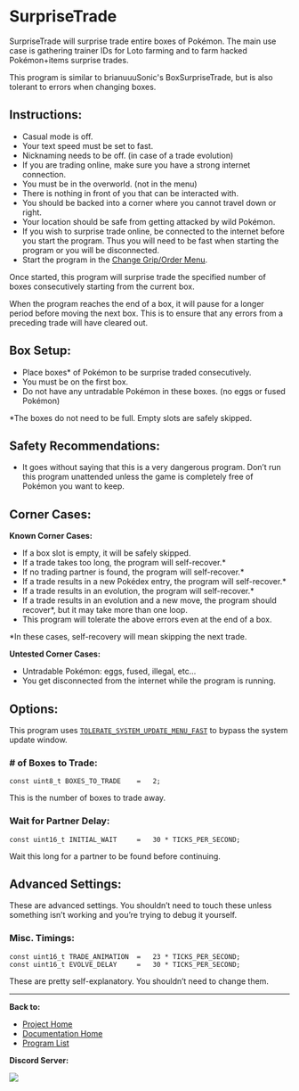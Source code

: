 # SurpriseTrade

SurpriseTrade will surprise trade entire boxes of Pokémon. The main use case is gathering trainer IDs for Loto farming and to farm hacked Pokémon+items surprise trades.

This program is similar to brianuuuSonic's BoxSurpriseTrade, but is also tolerant to errors when changing boxes.

## Instructions:
- Casual mode is off.
- Your text speed must be set to fast.
- Nicknaming needs to be off. (in case of a trade evolution)
- If you are trading online, make sure you have a strong internet connection.
- You must be in the overworld. (not in the menu)
- There is nothing in front of you that can be interacted with.
- You should be backed into a corner where you cannot travel down or right.
- Your location should be safe from getting attacked by wild Pokémon.
- If you wish to surprise trade online, be connected to the internet before you start the program. Thus you will need to be fast when starting the program or you will be disconnected.
- Start the program in the [Change Grip/Order Menu](../Appendix/ChangeGripOrderMenu.md).

Once started, this program will surprise trade the specified number of boxes consecutively starting from the current box.

When the program reaches the end of a box, it will pause for a longer period before moving the next box. This is to ensure that any errors from a preceding trade will have cleared out.

## Box Setup:
- Place boxes* of Pokémon to be surprise traded consecutively.
- You must be on the first box.
- Do not have any untradable Pokémon in these boxes. (no eggs or fused Pokémon)

*The boxes do not need to be full. Empty slots are safely skipped.

## Safety Recommendations:
- It goes without saying that this is a very dangerous program. Don’t run this program unattended unless the game is completely free of Pokémon you want to keep.

## Corner Cases:
**Known Corner Cases:**
- If a box slot is empty, it will be safely skipped.
- If a trade takes too long, the program will self-recover.*
- If no trading partner is found, the program will self-recover.*
- If a trade results in a new Pokédex entry, the program will self-recover.*
- If a trade results in an evolution, the program will self-recover.*
- If a trade results in an evolution and a new move, the program should recover*, but it may take more than one loop.
- This program will tolerate the above errors even at the end of a box.

*In these cases, self-recovery will mean skipping the next trade.

**Untested Corner Cases:**
- Untradable Pokémon: eggs, fused, illegal, etc...
- You get disconnected from the internet while the program is running.

## Options:

This program uses [`TOLERATE_SYSTEM_UPDATE_MENU_FAST`](../Appendix/GlobalSettings.md#tolerate-system-update-menu-fast) to bypass the system update window.

### # of Boxes to Trade:
```
const uint8_t BOXES_TO_TRADE    =   2;
```
This is the number of boxes to trade away.

### Wait for Partner Delay:
```
const uint16_t INITIAL_WAIT     =   30 * TICKS_PER_SECOND;
```
Wait this long for a partner to be found before continuing.

## Advanced Settings:

These are advanced settings. You shouldn’t need to touch these unless something isn’t working and you’re trying to debug it yourself.

### Misc. Timings:
```
const uint16_t TRADE_ANIMATION  =   23 * TICKS_PER_SECOND;
const uint16_t EVOLVE_DELAY     =   30 * TICKS_PER_SECOND;
```
These are pretty self-explanatory. You shouldn’t need to change them. 





<hr>

**Back to:**
- [Project Home](/README.md)
- [Documentation Home](/Documentation/README.md)
- [Program List](/Documentation/ProgramList.md)

**Discord Server:** 

[<img src="https://canary.discordapp.com/api/guilds/695809740428673034/widget.png?style=banner2">](https://discord.gg/cQ4gWxN)
